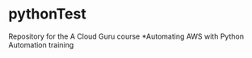 # pythonTest
Repository for the A Cloud Guru course *Automating AWS with Python Automation training
